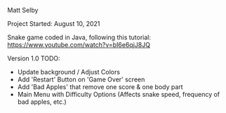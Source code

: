 Matt Selby

Project Started: August 10, 2021

Snake game coded in Java, following this tutorial: https://www.youtube.com/watch?v=bI6e6qjJ8JQ


Version 1.0 TODO:
- Update background / Adjust Colors
- Add 'Restart' Button on 'Game Over' screen
- Add 'Bad Apples' that remove one score & one body part
- Main Menu with Difficulty Options (Affects snake speed, frequency of bad apples, etc.)
